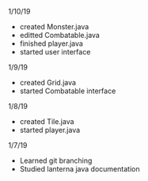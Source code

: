 1/10/19
- created Monster.java
- editted Combatable.java
- finished player.java
- started user interface

1/9/19
- created Grid.java
- started Combatable interface

1/8/19
- created Tile.java
- started player.java

1/7/19
- Learned git branching
- Studied lanterna java documentation
